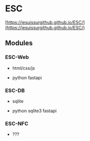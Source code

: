 # ESC
[https://jesuissurgithub.github.io/ESC/](https://jesuissurgithub.github.io/ESC/)

## Modules

### ESC-Web
+ html/css/js
* python fastapi

### ESC-DB
+ sqlite
* python sqlite3 fastapi

### ESC-NFC
* ???